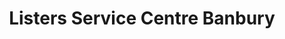 ---
title: "Listers Service Centre Banbury"
url: /banbury/listers-service-centre-banbury/
shop: car repair
---